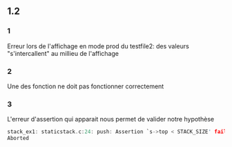 ## 1.2
### 1
Erreur lors de l'affichage en mode prod du testfile2: des valeurs "s'intercallent" au millieu de l'affichage

### 2
Une des fonction ne doit pas fonctionner correctement

### 3 
L'erreur d'assertion qui apparait nous permet de valider notre hypothèse
```c
stack_ex1: staticstack.c:24: push: Assertion `s->top < STACK_SIZE' failed.
Aborted
```

